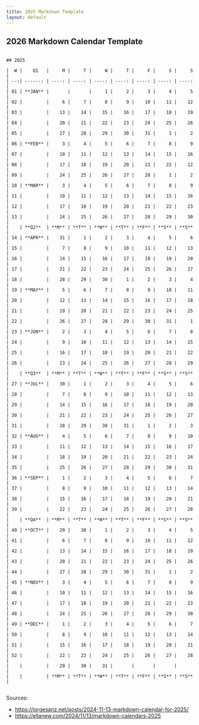 ```yaml
---
title: 2025 Markdown Template
layout: default
---
```


## 2026 Markdown Calendar Template

<pre><code>
## 2025

|  W |    Q1   |     M |     T |     W |     T |     F |     S |     S |
| --:| ------: | ----: | ----: | ----: | ----: | ----: | ----: | ----: |
| 01 | **JAN** |       |       |     1 |     2 |     3 |     4 |     5 |
| 02 |         |     6 |     7 |     8 |     9 |    10 |    11 |    12 |
| 03 |         |    13 |    14 |    15 |    16 |    17 |    18 |    19 |
| 04 |         |    20 |    21 |    22 |    23 |    24 |    25 |    26 |
| 05 |         |    27 |    28 |    29 |    30 |    31 |     1 |     2 |
| 06 | **FEB** |     3 |     4 |     5 |     6 |     7 |     8 |     9 |
| 07 |         |    10 |    11 |    12 |    13 |    14 |    15 |    16 |
| 08 |         |    17 |    18 |    19 |    20 |    21 |    22 |    12 |
| 09 |         |    24 |    25 |    26 |    27 |    28 |     1 |     2 |
| 10 | **MAR** |     3 |     4 |     5 |     6 |     7 |     8 |     9 |
| 11 |         |    10 |    11 |    12 |    13 |    14 |    15 |    16 |
| 12 |         |    17 |    18 |    19 |    20 |    21 |    22 |    23 |
| 13 |         |    24 |    25 |    26 |    27 |    28 |    29 |    30 |
|    | **Q2**  | **M** | **T** | **W** | **T** | **F** | **S** | **S** |
| 14 | **APR** |    31 |     1 |     2 |     3 |     4 |     5 |     6 |
| 15 |         |     7 |     8 |     9 |    10 |    11 |    12 |    13 |
| 16 |         |    14 |    15 |    16 |    17 |    18 |    19 |    20 |
| 17 |         |    21 |    22 |    23 |    24 |    25 |    26 |    27 |
| 18 |         |    28 |    29 |    30 |     1 |     2 |     3 |     4 |
| 19 | **MAY** |     5 |     6 |     7 |     8 |     9 |    10 |    11 |
| 20 |         |    12 |    13 |    14 |    15 |    16 |    17 |    18 |
| 21 |         |    19 |    20 |    21 |    22 |    23 |    24 |    25 |
| 22 |         |    26 |    27 |    28 |    29 |    30 |    31 |     1 |
| 23 | **JUN** |     2 |     3 |     4 |     5 |     6 |     7 |     8 |
| 24 |         |     9 |    10 |    11 |    12 |    13 |    14 |    15 |
| 25 |         |    16 |    17 |    18 |    19 |    20 |    21 |    22 |
| 26 |         |    23 |    24 |    25 |    26 |    27 |    28 |    29 |
|    | **Q3**  | **M** | **T** | **W** | **T** | **F** | **S** | **S** |
| 27 | **JUL** |    30 |     1 |     2 |     3 |     4 |     5 |     6 |
| 28 |         |     7 |     8 |     9 |    10 |    11 |    12 |    13 |
| 29 |         |    14 |    15 |    16 |    17 |    18 |    19 |    20 |
| 30 |         |    21 |    22 |    23 |    24 |    25 |    26 |    27 |
| 31 |         |    28 |    29 |    30 |    31 |     1 |     2 |     3 |
| 32 | **AUG** |     4 |     5 |     6 |     7 |     8 |     9 |    10 |
| 33 |         |    11 |    12 |    13 |    14 |    15 |    16 |    17 |
| 34 |         |    18 |    19 |    20 |    21 |    22 |    23 |    24 |
| 35 |         |    25 |    26 |    27 |    28 |    29 |    30 |    31 |
| 36 | **SEP** |     1 |     2 |     3 |     4 |     5 |     6 |     7 |
| 37 |         |     8 |     9 |    10 |    11 |    12 |    13 |    14 |
| 38 |         |    15 |    16 |    17 |    18 |    19 |    20 |    21 |
| 39 |         |    22 |    23 |    24 |    25 |    26 |    27 |    28 |
|    | **Q4**  | **M** | **T** | **W** | **T** | **F** | **S** | **S** |
| 40 | **OCT** |    29 |    30 |     1 |     2 |     3 |     4 |     5 |
| 41 |         |     6 |     7 |     8 |     9 |    10 |    11 |    12 |
| 42 |         |    13 |    14 |    15 |    16 |    17 |    18 |    19 |
| 43 |         |    20 |    21 |    22 |    23 |    24 |    25 |    26 |
| 44 |         |    27 |    28 |    29 |    30 |    31 |     1 |     2 |
| 45 | **NOV** |     3 |     4 |     5 |     6 |     7 |     8 |     9 |
| 46 |         |    10 |    11 |    12 |    13 |    14 |    15 |    16 |
| 47 |         |    17 |    18 |    19 |    20 |    21 |    22 |    23 |
| 48 |         |    24 |    25 |    26 |    27 |    28 |    29 |    30 |
| 49 | **DEC** |     1 |     2 |     3 |     4 |     5 |     6 |     7 |
| 50 |         |     8 |     9 |    10 |    11 |    12 |    13 |    14 |
| 51 |         |    15 |    16 |    17 |    18 |    19 |    20 |    21 |
| 52 |         |    22 |    23 |    24 |    25 |    26 |    27 |    28 |
|    |         |    29 |    30 |    31 |       |       |       |       |
|    |         | **M** | **T** | **W** | **T** | **F** | **S** | **S** |

</code></pre>

Sources:
- https://jorgesanz.net/posts/2024-11-13-markdown-calendar-for-2025/
- https://ellanew.com/2024/11/13/markdown-calendars-2025
